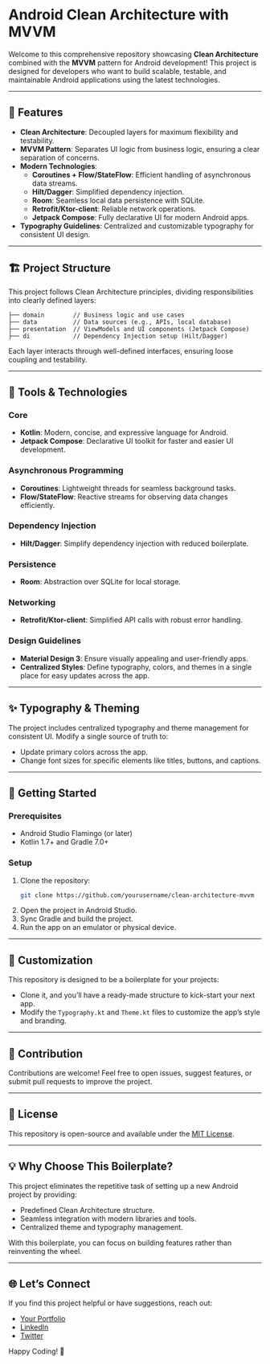 # Android Clean Architecture with MVVM

Welcome to this comprehensive repository showcasing **Clean Architecture** combined with the **MVVM** pattern for Android development! This project is designed for developers who want to build scalable, testable, and maintainable Android applications using the latest technologies.

---

## 🌟 Features

- **Clean Architecture**: Decoupled layers for maximum flexibility and testability.
- **MVVM Pattern**: Separates UI logic from business logic, ensuring a clear separation of concerns.
- **Modern Technologies**:
  - **Coroutines + Flow/StateFlow**: Efficient handling of asynchronous data streams.
  - **Hilt/Dagger**: Simplified dependency injection.
  - **Room**: Seamless local data persistence with SQLite.
  - **Retrofit/Ktor-client**: Reliable network operations.
  - **Jetpack Compose**: Fully declarative UI for modern Android apps.
- **Typography Guidelines**: Centralized and customizable typography for consistent UI design.

---

## 🏗️ Project Structure

This project follows Clean Architecture principles, dividing responsibilities into clearly defined layers:

```
├── domain        // Business logic and use cases
├── data          // Data sources (e.g., APIs, local database)
├── presentation  // ViewModels and UI components (Jetpack Compose)
├── di            // Dependency Injection setup (Hilt/Dagger)
```

Each layer interacts through well-defined interfaces, ensuring loose coupling and testability.

---

## 🔧 Tools & Technologies

### Core

- **Kotlin**: Modern, concise, and expressive language for Android.
- **Jetpack Compose**: Declarative UI toolkit for faster and easier UI development.

### Asynchronous Programming

- **Coroutines**: Lightweight threads for seamless background tasks.
- **Flow/StateFlow**: Reactive streams for observing data changes efficiently.

### Dependency Injection

- **Hilt/Dagger**: Simplify dependency injection with reduced boilerplate.

### Persistence

- **Room**: Abstraction over SQLite for local storage.

### Networking

- **Retrofit/Ktor-client**: Simplified API calls with robust error handling.

### Design Guidelines

- **Material Design 3**: Ensure visually appealing and user-friendly apps.
- **Centralized Styles**: Define typography, colors, and themes in a single place for easy updates across the app.

---

## ✨ Typography & Theming

The project includes centralized typography and theme management for consistent UI. Modify a single source of truth to:

- Update primary colors across the app.
- Change font sizes for specific elements like titles, buttons, and captions.

---

## 🚀 Getting Started

### Prerequisites

- Android Studio Flamingo (or later)
- Kotlin 1.7+ and Gradle 7.0+

### Setup

1. Clone the repository:
   ```bash
   git clone https://github.com/yourusername/clean-architecture-mvvm
   ```
2. Open the project in Android Studio.
3. Sync Gradle and build the project.
4. Run the app on an emulator or physical device.

---

## 🧩 Customization

This repository is designed to be a boilerplate for your projects:

- Clone it, and you’ll have a ready-made structure to kick-start your next app.
- Modify the `Typography.kt` and `Theme.kt` files to customize the app’s style and branding.

---

## 🤝 Contribution

Contributions are welcome! Feel free to open issues, suggest features, or submit pull requests to improve the project.

---

## 📄 License

This repository is open-source and available under the [MIT License](LICENSE).

---

## 💡 Why Choose This Boilerplate?

This project eliminates the repetitive task of setting up a new Android project by providing:

- Predefined Clean Architecture structure.
- Seamless integration with modern libraries and tools.
- Centralized theme and typography management.

With this boilerplate, you can focus on building features rather than reinventing the wheel.

---

## 🌐 Let’s Connect

If you find this project helpful or have suggestions, reach out:

- [Your Portfolio](https://your-portfolio.com)
- [LinkedIn](https://www.linkedin.com/in/your-profile)
- [Twitter](https://twitter.com/yourhandle)

Happy Coding! 🎉

